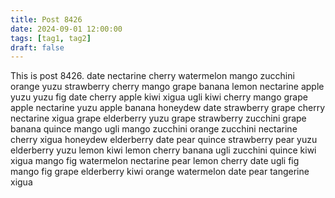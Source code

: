 ```yaml
---
title: Post 8426
date: 2024-09-01 12:00:00
tags: [tag1, tag2]
draft: false
---
```

This is post 8426.
date
nectarine
cherry
watermelon
mango
zucchini
orange
yuzu
strawberry
cherry
mango
grape
banana
lemon
nectarine
apple
yuzu
yuzu
fig
date
cherry
apple
kiwi
xigua
ugli
kiwi
cherry
mango
grape
apple
nectarine
yuzu
apple
banana
honeydew
date
strawberry
grape
cherry
nectarine
xigua
grape
elderberry
yuzu
grape
strawberry
zucchini
grape
banana
quince
mango
ugli
mango
zucchini
orange
zucchini
nectarine
cherry
xigua
honeydew
elderberry
date
pear
quince
strawberry
pear
yuzu
elderberry
yuzu
lemon
kiwi
lemon
cherry
banana
ugli
zucchini
quince
kiwi
xigua
mango
fig
watermelon
nectarine
pear
lemon
cherry
date
ugli
fig
mango
fig
grape
elderberry
kiwi
orange
watermelon
date
pear
tangerine
xigua
